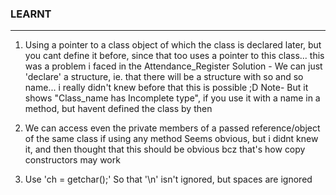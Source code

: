 ### LEARNT
----

1. Using a pointer to a class object of which the class is declared later, but you cant define it before, since that too uses a pointer to this class... this was a problem i faced in the Attendance_Register
Solution - We can just 'declare' a structure, ie. that there will be a structure with so and so name... i really didn't knew before that this is possible ;D
        Note- But it shows "Class_name has Incomplete type", if you use it with a name in a method, but havent defined the class by then

2. We can access even the private members of a passed reference/object of the same class if using any method
    Seems obvious, but i didnt knew it, and then thought that this should be obvious bcz that's how copy constructors may work

3. Use 'ch = getchar();' So that '\n' isn't ignored, but spaces are ignored
